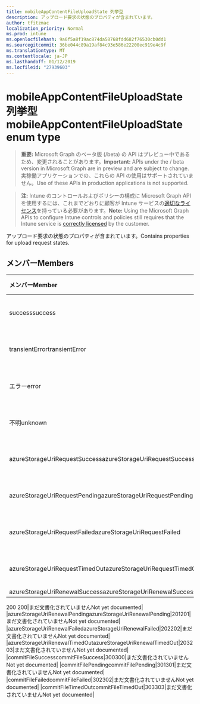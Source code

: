 ```yaml
---
title: mobileAppContentFileUploadState 列挙型
description: アップロード要求の状態のプロパティが含まれています。
author: tfitzmac
localization_priority: Normal
ms.prod: intune
ms.openlocfilehash: 9a6f5a8f19ac874da58768fdd682f76530cb0dd1
ms.sourcegitcommit: 36be044c89a19af84c93e586e22200ec919e4c9f
ms.translationtype: MT
ms.contentlocale: ja-JP
ms.lasthandoff: 01/12/2019
ms.locfileid: "27939603"
---
```

# <a name="mobileappcontentfileuploadstate-enum-type"></a><span data-ttu-id="204fe-103">mobileAppContentFileUploadState 列挙型</span><span class="sxs-lookup"><span data-stu-id="204fe-103">mobileAppContentFileUploadState enum type</span></span>

> <span data-ttu-id="204fe-104">**重要:** Microsoft Graph のベータ版 (/beta) の API はプレビュー中であるため、変更されることがあります。</span><span class="sxs-lookup"><span data-stu-id="204fe-104">**Important:** APIs under the / beta version in Microsoft Graph are in preview and are subject to change.</span></span> <span data-ttu-id="204fe-105">実稼働アプリケーションでの、これらの API の使用はサポートされていません。</span><span class="sxs-lookup"><span data-stu-id="204fe-105">Use of these APIs in production applications is not supported.</span></span>

> <span data-ttu-id="204fe-106">**注:** Intune のコントロールおよびポリシーの構成に Microsoft Graph API を使用するには、これまでどおりに顧客が Intune サービスの[適切なライセンス](https://go.microsoft.com/fwlink/?linkid=839381)を持っている必要があります。</span><span class="sxs-lookup"><span data-stu-id="204fe-106">**Note:** Using the Microsoft Graph APIs to configure Intune controls and policies still requires that the Intune service is [correctly licensed](https://go.microsoft.com/fwlink/?linkid=839381) by the customer.</span></span>

<span data-ttu-id="204fe-107">アップロード要求の状態のプロパティが含まれています。</span><span class="sxs-lookup"><span data-stu-id="204fe-107">Contains properties for upload request states.</span></span>
## <a name="members"></a><span data-ttu-id="204fe-108">メンバー</span><span class="sxs-lookup"><span data-stu-id="204fe-108">Members</span></span>
|<span data-ttu-id="204fe-109">メンバー</span><span class="sxs-lookup"><span data-stu-id="204fe-109">Member</span></span>|<span data-ttu-id="204fe-110">値</span><span class="sxs-lookup"><span data-stu-id="204fe-110">Value</span></span>|<span data-ttu-id="204fe-111">説明</span><span class="sxs-lookup"><span data-stu-id="204fe-111">Description</span></span>|
|:---|:---|:---|
|<span data-ttu-id="204fe-112">success</span><span class="sxs-lookup"><span data-stu-id="204fe-112">success</span></span>|<span data-ttu-id="204fe-113">0</span><span class="sxs-lookup"><span data-stu-id="204fe-113">0</span></span>|<span data-ttu-id="204fe-114">まだ文書化されていません</span><span class="sxs-lookup"><span data-stu-id="204fe-114">Not yet documented</span></span>|
|<span data-ttu-id="204fe-115">transientError</span><span class="sxs-lookup"><span data-stu-id="204fe-115">transientError</span></span>|<span data-ttu-id="204fe-116">1</span><span class="sxs-lookup"><span data-stu-id="204fe-116">1</span></span>|<span data-ttu-id="204fe-117">まだ文書化されていません</span><span class="sxs-lookup"><span data-stu-id="204fe-117">Not yet documented</span></span>|
|<span data-ttu-id="204fe-118">エラー</span><span class="sxs-lookup"><span data-stu-id="204fe-118">error</span></span>|<span data-ttu-id="204fe-119">2</span><span class="sxs-lookup"><span data-stu-id="204fe-119">2</span></span>|<span data-ttu-id="204fe-120">まだ文書化されていません</span><span class="sxs-lookup"><span data-stu-id="204fe-120">Not yet documented</span></span>|
|<span data-ttu-id="204fe-121">不明</span><span class="sxs-lookup"><span data-stu-id="204fe-121">unknown</span></span>|<span data-ttu-id="204fe-122">3</span><span class="sxs-lookup"><span data-stu-id="204fe-122">3</span></span>|<span data-ttu-id="204fe-123">まだ文書化されていません</span><span class="sxs-lookup"><span data-stu-id="204fe-123">Not yet documented</span></span>|
|<span data-ttu-id="204fe-124">azureStorageUriRequestSuccess</span><span class="sxs-lookup"><span data-stu-id="204fe-124">azureStorageUriRequestSuccess</span></span>|<span data-ttu-id="204fe-125">100</span><span class="sxs-lookup"><span data-stu-id="204fe-125">100</span></span>|<span data-ttu-id="204fe-126">まだ文書化されていません</span><span class="sxs-lookup"><span data-stu-id="204fe-126">Not yet documented</span></span>|
|<span data-ttu-id="204fe-127">azureStorageUriRequestPending</span><span class="sxs-lookup"><span data-stu-id="204fe-127">azureStorageUriRequestPending</span></span>|<span data-ttu-id="204fe-128">101</span><span class="sxs-lookup"><span data-stu-id="204fe-128">101</span></span>|<span data-ttu-id="204fe-129">まだ文書化されていません</span><span class="sxs-lookup"><span data-stu-id="204fe-129">Not yet documented</span></span>|
|<span data-ttu-id="204fe-130">azureStorageUriRequestFailed</span><span class="sxs-lookup"><span data-stu-id="204fe-130">azureStorageUriRequestFailed</span></span>|<span data-ttu-id="204fe-131">102</span><span class="sxs-lookup"><span data-stu-id="204fe-131">102</span></span>|<span data-ttu-id="204fe-132">まだ文書化されていません</span><span class="sxs-lookup"><span data-stu-id="204fe-132">Not yet documented</span></span>|
|<span data-ttu-id="204fe-133">azureStorageUriRequestTimedOut</span><span class="sxs-lookup"><span data-stu-id="204fe-133">azureStorageUriRequestTimedOut</span></span>|<span data-ttu-id="204fe-134">103</span><span class="sxs-lookup"><span data-stu-id="204fe-134">103</span></span>|<span data-ttu-id="204fe-135">まだ文書化されていません</span><span class="sxs-lookup"><span data-stu-id="204fe-135">Not yet documented</span></span>|
|<span data-ttu-id="204fe-136">azureStorageUriRenewalSuccess</span><span class="sxs-lookup"><span data-stu-id="204fe-136">azureStorageUriRenewalSuccess</span></span>|<span data-ttu-id="204fe-137"> 
200 
</span><span class="sxs-lookup"><span data-stu-id="204fe-137">200</span></span>|<span data-ttu-id="204fe-138">まだ文書化されていません</span><span class="sxs-lookup"><span data-stu-id="204fe-138">Not yet documented</span></span>|
|<span data-ttu-id="204fe-139">azureStorageUriRenewalPending</span><span class="sxs-lookup"><span data-stu-id="204fe-139">azureStorageUriRenewalPending</span></span>|<span data-ttu-id="204fe-140">201</span><span class="sxs-lookup"><span data-stu-id="204fe-140">201</span></span>|<span data-ttu-id="204fe-141">まだ文書化されていません</span><span class="sxs-lookup"><span data-stu-id="204fe-141">Not yet documented</span></span>|
|<span data-ttu-id="204fe-142">azureStorageUriRenewalFailed</span><span class="sxs-lookup"><span data-stu-id="204fe-142">azureStorageUriRenewalFailed</span></span>|<span data-ttu-id="204fe-143">202</span><span class="sxs-lookup"><span data-stu-id="204fe-143">202</span></span>|<span data-ttu-id="204fe-144">まだ文書化されていません</span><span class="sxs-lookup"><span data-stu-id="204fe-144">Not yet documented</span></span>|
|<span data-ttu-id="204fe-145">azureStorageUriRenewalTimedOut</span><span class="sxs-lookup"><span data-stu-id="204fe-145">azureStorageUriRenewalTimedOut</span></span>|<span data-ttu-id="204fe-146">203</span><span class="sxs-lookup"><span data-stu-id="204fe-146">203</span></span>|<span data-ttu-id="204fe-147">まだ文書化されていません</span><span class="sxs-lookup"><span data-stu-id="204fe-147">Not yet documented</span></span>|
|<span data-ttu-id="204fe-148">commitFileSuccess</span><span class="sxs-lookup"><span data-stu-id="204fe-148">commitFileSuccess</span></span>|<span data-ttu-id="204fe-149">300</span><span class="sxs-lookup"><span data-stu-id="204fe-149">300</span></span>|<span data-ttu-id="204fe-150">まだ文書化されていません</span><span class="sxs-lookup"><span data-stu-id="204fe-150">Not yet documented</span></span>|
|<span data-ttu-id="204fe-151">commitFilePending</span><span class="sxs-lookup"><span data-stu-id="204fe-151">commitFilePending</span></span>|<span data-ttu-id="204fe-152">301</span><span class="sxs-lookup"><span data-stu-id="204fe-152">301</span></span>|<span data-ttu-id="204fe-153">まだ文書化されていません</span><span class="sxs-lookup"><span data-stu-id="204fe-153">Not yet documented</span></span>|
|<span data-ttu-id="204fe-154">commitFileFailed</span><span class="sxs-lookup"><span data-stu-id="204fe-154">commitFileFailed</span></span>|<span data-ttu-id="204fe-155">302</span><span class="sxs-lookup"><span data-stu-id="204fe-155">302</span></span>|<span data-ttu-id="204fe-156">まだ文書化されていません</span><span class="sxs-lookup"><span data-stu-id="204fe-156">Not yet documented</span></span>|
|<span data-ttu-id="204fe-157">commitFileTimedOut</span><span class="sxs-lookup"><span data-stu-id="204fe-157">commitFileTimedOut</span></span>|<span data-ttu-id="204fe-158">303</span><span class="sxs-lookup"><span data-stu-id="204fe-158">303</span></span>|<span data-ttu-id="204fe-159">まだ文書化されていません</span><span class="sxs-lookup"><span data-stu-id="204fe-159">Not yet documented</span></span>|





